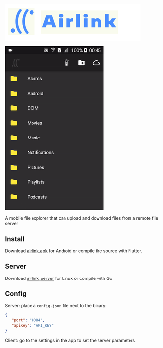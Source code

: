 ![Logo](img/logo.png)

![Screenshot](img/screenshot.gif)

A mobile file explorer that can upload and download files from a remote file server

## Install

Download [airlink.apk](https://github.com/synw/airlink/releases/download/0.1.0/airlink.apk) for Android or compile the source with Flutter.

## Server

Download [airlink_server](https://github.com/synw/airlink/releases/download/0.1.0/airlink_server) for Linux or compile with Go

## Config

Server: place a `config.json` file next to the binary:

   ```json
   {
      "port": "8084",
      "apiKey": "API_KEY"
   }
   ```

Client: go to the settings in the app to set the server parameters